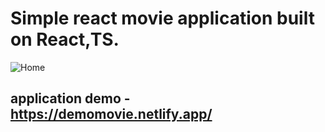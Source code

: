 # Simple react movie application built on React,TS.

![Home](https://user-images.githubusercontent.com/100372876/162581380-4bffa5cd-bc34-49ce-a086-4cfdfc018f32.png)

## application demo - https://demomovie.netlify.app/
